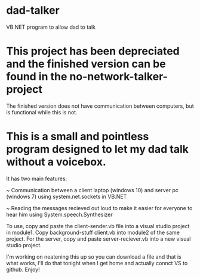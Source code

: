 # dad-talker
VB.NET program to allow dad to talk


# This project has been depreciated and the finished version can be found in the no-network-talker-project
The finished version does not have communication between computers, but is functional while this is not.



# This is a small and pointless program designed to let my dad talk without a voicebox. 


It has two main features: 

~ Communication between a client laptop (windows 10) and server pc (windows 7) using system.net.sockets in VB.NET

~ Reading the messages recieved out loud to make it easier for everyone to hear him using System.speech.Synthesizer



To use, copy and paste the client-sender.vb file into a visual studio project in module1. Copy background-stuff client.vb into module2 of the same project.
For the server, copy and paste server-reciever.vb into a new visual studio project.



I'm working on neatening this up so you can download a file and that is what works, I'll do that tonight when I get home and actually connct VS to github.
Enjoy!
